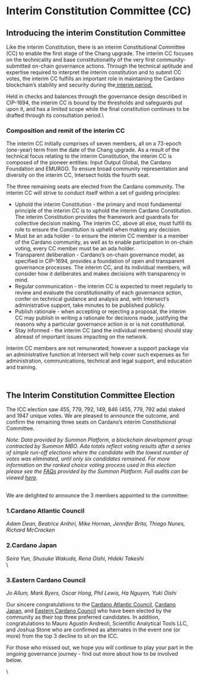 # Interim Constitution Committee (CC)

## Introducing the interim Constitution Committee

Like the interim Constitution, there is an interim Constitutional Committee (CC) to enable the first stage of the Chang upgrade. The interim CC focuses on the technicality and base constitutionality of the very first community-submitted on-chain governance actions. Through the technical aptitude and expertise required to interpret the interim constitution and to submit CC votes, the interim CC fulfills an important role in maintaining the Cardano blockchain’s stability and security during the[ interim period.](https://www.intersectmbo.org/news/cardanos-governance-key-terms-and-milestones)

Held in checks and balances through the governance design described in CIP-1694, the interim CC is bound by the thresholds and safeguards put upon it, and has a limited scope while the final constitution continues to be drafted through its consultation period.\


### Composition and remit of the interim CC

The interim CC initially comprises of seven members, all on a 73-epoch (one-year) term from the date of the Chang upgrade. As a result of the technical focus relating to the interim Constitution, the interim CC is composed of the pioneer entities: Input Output Global, the Cardano Foundation and EMURGO. To ensure broad community representation and diversity on the interim CC, Intersect holds the fourth seat.

The three remaining seats are elected from the Cardano community. The interim CC will strive to conduct itself within a set of guiding principles:

* Uphold the interim Constitution - the primary and most fundamental principle of the interim CC is to uphold the interim Cardano Constitution. The interim Constitution provides the framework and guardrails for collective decision making. The interim CC, above all else, must fulfill its role to ensure the Constitution is upheld when making any decision.
* Must be an ada holder - to ensure the interim CC member is a member of the Cardano community, as well as to enable participation in on-chain voting, every CC member must be an ada holder.
* Transparent deliberation - Cardano’s on-chain governance model, as specified in CIP-1694, provides a foundation of open and transparent governance processes. The interim CC, and its individual members, will consider how it deliberates and makes decisions with transparency in mind.
* Regular communication - the interim CC is expected to meet regularly to review and evaluate the constitutionality of each governance action, confer on technical guidance and analysis and, with Intersect’s administrative support, take minutes to be published publicly.
* Publish rationale - when accepting or rejecting a proposal, the interim CC may publish in writing a rationale for decisions made, justifying the reasons why a particular governance action is or is not constitutional.
* Stay informed - the interim CC (and the individual members) should stay abreast of important issues impacting on the network.

Interim CC members are not remunerated; however a support package via an administrative function at Intersect will help cover such expenses as for administration, communications, technical and legal support, and education and training.

\
The Interim Constitution Committee Election
-------------------------------------------

The ICC election saw 455, 779, 792, 149, 846 (455, 779, 792 ada) staked and 1947 unique votes. We are pleased to announce the outcome, and confirm the remaining three seats on Cardano’s interim Constitutional Committee.

_Note: Data provided by Summon Platform, a blockchain development group contracted by Summon MBO. Ada totals reflect voting results after a series of simple run-off elections where the candidate with the lowest number of votes was eliminated, until only six candidates remained. For more information on the ranked choice voting process used in this election please see the_ [_FAQs_](https://icc-election.intersectmbo.org/faq) _provided by the Summon Platform. Full audits can be viewed_ [_here_](https://intersectmbo.slack.com/files/U05G10V0NU8/F07EJA1GMJ4/ccelectionvote\_data\_anon.csv)_._

\
We are delighted to announce the 3 members appointed to the committee:

### **1.Cardano Atlantic Council**

_Adam Dean, Beatrice Anihiri, Mike Hornan, Jennifer Brito, Thiago Nunes, Richard McCracken_

### &#x20;2.**Cardano Japan**

_Seira Yun, Shusuke Wakuda, Rena Oishi, Hideki Takeshi_\
\


### **3.Eastern Cardano Council**

_Jo Allum, Mark Byers, Oscar Hong, Phil Lewis, Ha Nguyen, Yuki Oishi_



Our sincere congratulations to the [Cardano Atlantic Council](https://intersect.gitbook.io/2024-constitutional-committee-members-election/candidates/the-cardano-atlantic-council), [Cardano Japan](https://intersect.gitbook.io/2024-constitutional-committee-members-election/candidates/cardano-japan), and [Eastern Cardano Council](https://app.gitbook.com/o/Prbm1mtkwSsGWSvG1Bfd/s/LQX9Yzpr2CgxQjPsjkZf/candidates/eastern-cardano-council) who have been elected by the community as their top three preferred candidates. In addition, congratulations to Mauro Agustín Andreoli, Scientific Analytical Tools LLC, and Joshua Stone who are confirmed as alternates in the event one (or more) from the top 3 decline to sit on the ICC.

For those who missed out, we hope you will continue to play your part in the ongoing governance journey - find out more about how to be involved below.

\
